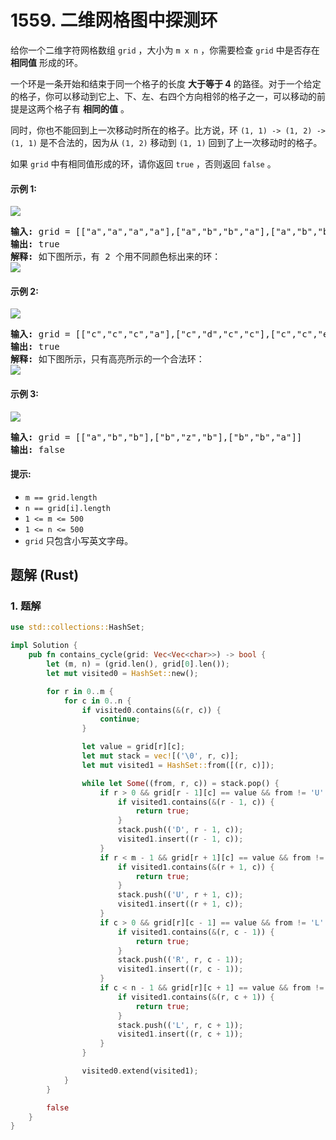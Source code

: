 # 1559. 二维网格图中探测环
给你一个二维字符网格数组 `grid` ，大小为 `m x n` ，你需要检查 `grid` 中是否存在 **相同值** 形成的环。

一个环是一条开始和结束于同一个格子的长度 **大于等于 4** 的路径。对于一个给定的格子，你可以移动到它上、下、左、右四个方向相邻的格子之一，可以移动的前提是这两个格子有 **相同的值** 。

同时，你也不能回到上一次移动时所在的格子。比方说，环  `(1, 1) -> (1, 2) -> (1, 1)` 是不合法的，因为从 `(1, 2)` 移动到 `(1, 1)` 回到了上一次移动时的格子。

如果 `grid` 中有相同值形成的环，请你返回 `true` ，否则返回 `false` 。

#### 示例 1:
![](https://assets.leetcode.com/uploads/2020/07/15/1.png)
<pre>
<strong>输入:</strong> grid = [["a","a","a","a"],["a","b","b","a"],["a","b","b","a"],["a","a","a","a"]]
<strong>输出:</strong> true
<strong>解释:</strong> 如下图所示，有 2 个用不同颜色标出来的环：
<img src="https://assets.leetcode.com/uploads/2020/07/15/11.png">
</pre>

#### 示例 2:
![](https://assets.leetcode.com/uploads/2020/07/15/22.png)
<pre>
<strong>输入:</strong> grid = [["c","c","c","a"],["c","d","c","c"],["c","c","e","c"],["f","c","c","c"]]
<strong>输出:</strong> true
<strong>解释:</strong> 如下图所示，只有高亮所示的一个合法环：
<img src="https://assets.leetcode.com/uploads/2020/07/15/2.png">
</pre>

#### 示例 3:
![](https://assets.leetcode.com/uploads/2020/07/15/3.png)
<pre>
<strong>输入:</strong> grid = [["a","b","b"],["b","z","b"],["b","b","a"]]
<strong>输出:</strong> false
</pre>

#### 提示:
* `m == grid.length`
* `n == grid[i].length`
* `1 <= m <= 500`
* `1 <= n <= 500`
* `grid` 只包含小写英文字母。

## 题解 (Rust)

### 1. 题解
```Rust
use std::collections::HashSet;

impl Solution {
    pub fn contains_cycle(grid: Vec<Vec<char>>) -> bool {
        let (m, n) = (grid.len(), grid[0].len());
        let mut visited0 = HashSet::new();

        for r in 0..m {
            for c in 0..n {
                if visited0.contains(&(r, c)) {
                    continue;
                }

                let value = grid[r][c];
                let mut stack = vec![('\0', r, c)];
                let mut visited1 = HashSet::from([(r, c)]);

                while let Some((from, r, c)) = stack.pop() {
                    if r > 0 && grid[r - 1][c] == value && from != 'U' {
                        if visited1.contains(&(r - 1, c)) {
                            return true;
                        }
                        stack.push(('D', r - 1, c));
                        visited1.insert((r - 1, c));
                    }
                    if r < m - 1 && grid[r + 1][c] == value && from != 'D' {
                        if visited1.contains(&(r + 1, c)) {
                            return true;
                        }
                        stack.push(('U', r + 1, c));
                        visited1.insert((r + 1, c));
                    }
                    if c > 0 && grid[r][c - 1] == value && from != 'L' {
                        if visited1.contains(&(r, c - 1)) {
                            return true;
                        }
                        stack.push(('R', r, c - 1));
                        visited1.insert((r, c - 1));
                    }
                    if c < n - 1 && grid[r][c + 1] == value && from != 'R' {
                        if visited1.contains(&(r, c + 1)) {
                            return true;
                        }
                        stack.push(('L', r, c + 1));
                        visited1.insert((r, c + 1));
                    }
                }

                visited0.extend(visited1);
            }
        }

        false
    }
}
```
